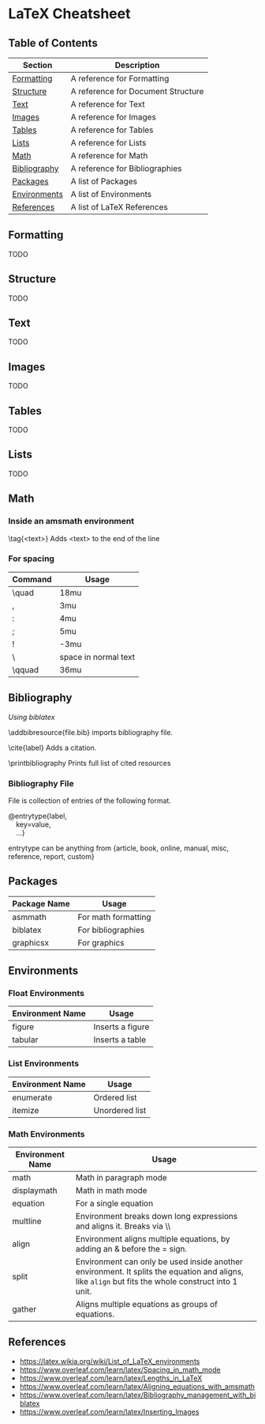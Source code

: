 # LaTeX Cheatsheet

## Table of Contents

|Section|Description|
|-------|-----------|
|[Formatting](#Formatting)|A reference for Formatting|
|[Structure](#Structure)|A reference for Document Structure|
|[Text](#Text)|A reference for Text|
|[Images](#Images)|A reference for Images|
|[Tables](#Tables)|A reference for Tables|
|[Lists](#Lists)|A reference for Lists|
|[Math](#Math)|A reference for Math|
|[Bibliography](#Bibliography)|A reference for Bibliographies|
|[Packages](#Packages)|A list of Packages|
|[Environments](#Environments)|A list of Environments|
|[References](#References)|A list of LaTeX References|

## Formatting
TODO

## Structure
TODO

## Text
TODO

## Images
TODO

## Tables
TODO

## Lists
TODO

## Math

### Inside an amsmath environment

\tag{&lt;text&gt;} Adds &lt;text&gt; to the end of the line

### For spacing

|Command|Usage|
|-------|-----|
|\quad|18mu|
|\,|3mu|
|\:|4mu|
|\;|5mu|
|\!|-3mu|
|\ |space in normal text|
|\qquad|36mu|

## Bibliography

*Using biblatex*

\addbibresource{file.bib} imports bibliography file.

\cite{label} Adds a citation.

\printbibliography Prints full list of cited resources

### Bibliography File

File is collection of entries of the following format.

@entrytype{label,  
&nbsp;&nbsp;&nbsp;&nbsp;key=value,  
&nbsp;&nbsp;&nbsp;&nbsp;...}

entrytype can be anything from {article, book, online, manual, misc, reference, report, custom}


## Packages

|Package Name|Usage|
|------------|-----|
|asmmath|For math formatting|
|biblatex|For bibliographies|
|graphicsx|For graphics|

## Environments

### Float Environments

|Environment Name|Usage|
|----------------|-----|
|figure|Inserts a figure|
|tabular|Inserts a table|

### List Environments

|Environment Name|Usage|
|----------------|-----|
|enumerate|Ordered list|
|itemize|Unordered list|

### Math Environments

|Environment Name|Usage|
|----------------|-----|
|math|Math in paragraph mode|
|displaymath|Math in math mode|
|equation|For a single equation|
|multline|Environment breaks down long expressions and aligns it. Breaks via \\\\ |
|align|Environment aligns multiple equations, by adding an & before the = sign.|
|split|Environment can only be used inside another environment. It splits the equation and aligns, like `align` but fits the whole construct into 1 unit.|
|gather|Aligns multiple equations as groups of equations.|

## References

- https://latex.wikia.org/wiki/List_of_LaTeX_environments
- https://www.overleaf.com/learn/latex/Spacing_in_math_mode
- https://www.overleaf.com/learn/latex/Lengths_in_LaTeX
- https://www.overleaf.com/learn/latex/Aligning_equations_with_amsmath
- https://www.overleaf.com/learn/latex/Bibliography_management_with_biblatex
- https://www.overleaf.com/learn/latex/Inserting_Images
